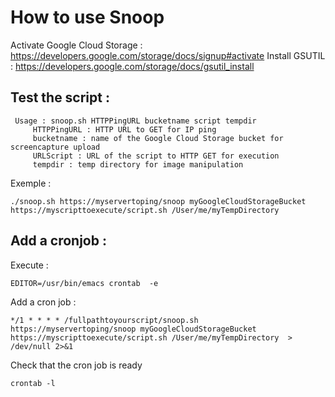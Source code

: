 How to use Snoop
================


Activate Google Cloud Storage : https://developers.google.com/storage/docs/signup#activate
Install GSUTIL : https://developers.google.com/storage/docs/gsutil_install



Test the script : 
-----------------

     Usage : snoop.sh HTTPPingURL bucketname script tempdir
         HTTPPingURL : HTTP URL to GET for IP ping
         bucketname : name of the Google Cloud Storage bucket for screencapture upload
         URLScript : URL of the script to HTTP GET for execution
         tempdir : temp directory for image manipulation

Exemple :

    ./snoop.sh https://myservertoping/snoop myGoogleCloudStorageBucket https://myscripttoexecute/script.sh /User/me/myTempDirectory


Add a cronjob :
---------------

Execute :

    EDITOR=/usr/bin/emacs crontab  -e

Add a cron job :

    */1 * * * * /fullpathtoyourscript/snoop.sh  https://myservertoping/snoop myGoogleCloudStorageBucket https://myscripttoexecute/script.sh /User/me/myTempDirectory  > /dev/null 2>&1

Check that the cron job is ready

    crontab -l
    

